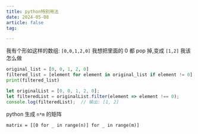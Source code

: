 ```yaml
---
title: python特别用法
date: 2024-05-08
article: false
tag:

---
```


我有个形如这样的数组: `[0,0,1,2,0]` 我想把里面的 0 都 pop 掉,变成 `[1,2]` 我该怎么做  
 
```python
original_list = [0, 0, 1, 2, 0]
filtered_list = [element for element in original_list if element != 0]
print(filtered_list)
```
```ts
let originalList = [0, 0, 1, 2, 0];
let filteredList = originalList.filter(element => element !== 0);
console.log(filteredList);  // 输出: [1, 2]
```


python 生成 `n*m` 的矩阵  
  
`matrix = [[0 for _ in range(n)] for _ in range(m)]`